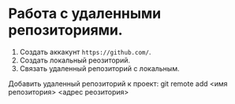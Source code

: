 # Работа с удаленными репозиториями.

1. Создать аккакунт ``https://github.com/``.
2. Создать локальный реозиторий.
3. Связать удаленный репозиторий с локальным.

Добавить удаленный репозиторий к проект:
git  remote add  <имя репозитория> <адрес реозитория>
